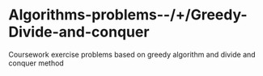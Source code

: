# Algorithms-problems--/+/Greedy-Divide-and-conquer
Coursework exercise problems based on greedy algorithm and divide and conquer method
